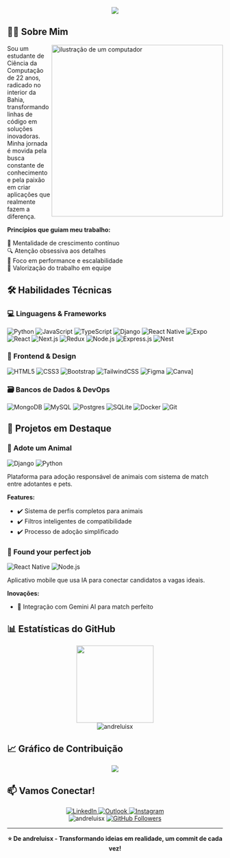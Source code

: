<div align="center">
  <img src="https://capsule-render.vercel.app/api?type=waving&color=22D3EE&height=120&section=header&text=André%20Luís%20Dev%20Full-Stack&fontSize=50&fontColor=fff&animation=twinkling&fontAlignY=35" />
</div>

## 👨‍💻 Sobre Mim

<img src="https://raw.githubusercontent.com/MicaelliMedeiros/micaellimedeiros/master/image/computer-illustration.png" alt="ilustração de um computador" width="400px" align="right">

  Sou um estudante de Ciência da Computação de 22 anos, radicado no interior da Bahia, transformando linhas de código em soluções inovadoras. Minha jornada é movida pela busca constante de conhecimento e pela paixão em criar aplicações que realmente fazem a diferença.

  **Princípios que guiam meu trabalho:**

  🧠 Mentalidade de crescimento contínuo  
  🔍 Atenção obsessiva aos detalhes  
  🚀 Foco em performance e escalabilidade  
  🤝 Valorização do trabalho em equipe  

## 🛠️ Habilidades Técnicas

### 💻 Linguagens & Frameworks
![Python](https://img.shields.io/badge/-Python-3776AB?style=flat-square&logo=python&logoColor=white)
![JavaScript](https://img.shields.io/badge/-JavaScript-F7DF1E?style=flat-square&logo=javascript&logoColor=black)
![TypeScript](https://img.shields.io/badge/TypeScript-3178C6?logo=typescript&logoColor=fff)
![Django](https://img.shields.io/badge/-Django-092E20?style=flat-square&logo=django&logoColor=white)
![React Native](https://img.shields.io/badge/-React_Native-61DAFB?style=flat-square&logo=react&logoColor=black)
![Expo](https://img.shields.io/badge/Expo-000020?logo=expo&logoColor=fff)
![React](https://img.shields.io/badge/React-%2320232a.svg?logo=react&logoColor=%2361DAFB)
![Next.js](https://img.shields.io/badge/Next.js-black?logo=next.js&logoColor=white)
![Redux](https://img.shields.io/badge/Redux-764ABC?logo=redux&logoColor=fff)
![Node.js](https://img.shields.io/badge/-Node.js-339933?style=flat-square&logo=node.js&logoColor=white)
![Express.js](https://img.shields.io/badge/Express.js-%23404d59.svg?logo=express&logoColor=%2361DAFB)
![Nest](https://img.shields.io/badge/Nest.js-%23E0234E.svg?logo=nestjs&logoColor=white)

### 🎨 Frontend & Design
![HTML5](https://img.shields.io/badge/-HTML5-E34F26?style=flat-square&logo=html5&logoColor=white)
![CSS3](https://img.shields.io/badge/-CSS3-1572B6?style=flat-square&logo=css3&logoColor=white)
![Bootstrap](https://img.shields.io/badge/-Bootstrap-7952B3?style=flat-square&logo=bootstrap&logoColor=white)
![TailwindCSS](https://img.shields.io/badge/Tailwind%20CSS-%2338B2AC.svg?logo=tailwind-css&logoColor=white)
![Figma](https://img.shields.io/badge/-Figma-F24E1E?style=flat-square&logo=figma&logoColor=white)
![Canva](https://img.shields.io/badge/Canva-%2300C4CC.svg?&logo=Canva&logoColor=white)]

### 🗃️ Bancos de Dados & DevOps
![MongoDB](https://img.shields.io/badge/-MongoDB-47A248?style=flat-square&logo=mongodb&logoColor=white)
![MySQL](https://img.shields.io/badge/-MySQL-4479A1?style=flat-square&logo=mysql&logoColor=white)
![Postgres](https://img.shields.io/badge/Postgres-%23316192.svg?logo=postgresql&logoColor=white)
![SQLite](https://img.shields.io/badge/SQLite-%2307405e.svg?logo=sqlite&logoColor=white)
![Docker](https://img.shields.io/badge/-Docker-2496ED?style=flat-square&logo=docker&logoColor=white)
![Git](https://img.shields.io/badge/-Git-F05032?style=flat-square&logo=git&logoColor=white)

## 🌟 Projetos em Destaque

### 🐾 Adote um Animal
![Django](https://img.shields.io/badge/Django-092E20?style=for-the-badge&logo=django&logoColor=white)
![Python](https://img.shields.io/badge/Python-3776AB?style=for-the-badge&logo=python&logoColor=white)

Plataforma para adoção responsável de animais com sistema de match entre adotantes e pets.

**Features:**
- ✔️ Sistema de perfis completos para animais
- ✔️ Filtros inteligentes de compatibilidade
- ✔️ Processo de adoção simplificado

### 💼 Found your perfect job
![React Native](https://img.shields.io/badge/React_Native-61DAFB?style=for-the-badge&logo=react&logoColor=black)
![Node.js](https://img.shields.io/badge/Node.js-339933?style=for-the-badge&logo=node.js&logoColor=white)

Aplicativo mobile que usa IA para conectar candidatos a vagas ideais.

**Inovações:**
- 🧠 Integração com Gemini AI para match perfeito

## 📊 Estatísticas do GitHub

<div align="center">
  <img height="180em" src="https://github-readme-stats.vercel.app/api?username=andreluisx&show_icons=true&theme=dracula&include_all_commits=true&count_private=true"/>
</div>

<div align="center">
  <img src="https://github-readme-streak-stats.herokuapp.com/?user=andreluisx&theme=dracula" alt="andreluisx" />
</div>

## 📈 Gráfico de Contribuição

<div align="center">
  <img src="https://github-readme-activity-graph.vercel.app/graph?username=andreluisx&theme=dracula" />
</div>

## 📫 Vamos Conectar!

<div align="center">
  <a href="https://www.linkedin.com/in/andreluiss-dev/" target="_blank">
    <img src="https://img.shields.io/badge/-LinkedIn-%230077B5?style=for-the-badge&logo=linkedin&logoColor=white" alt="LinkedIn">
  </a>
  <a href="mailto:andremice1@hotmail.com">
    <img src="https://img.shields.io/badge/-Outlook-%230078D4?style=for-the-badge&logo=microsoft-outlook&logoColor=white" alt="Outlook">
  </a>
  <a href="https://instagram.com/andre_luissx" target="_blank">
    <img src="https://img.shields.io/badge/-Instagram-%23E4405F?style=for-the-badge&logo=instagram&logoColor=white" alt="Instagram">
  </a>
</div>

<div align="center">
  <img src="https://komarev.com/ghpvc/?username=andreluisx&label=Profile%20views&color=0e75b6&style=flat" alt="andreluisx" />
  <a href="https://github.com/andreluisx?tab=followers">
    <img src="https://img.shields.io/github/followers/andreluisx?label=Followers&style=social" alt="GitHub Followers">
  </a>
</div>

---

<div align="center">
  <strong>⭐️ De andreluisx - Transformando ideias em realidade, um commit de cada vez!</strong>
</div>
